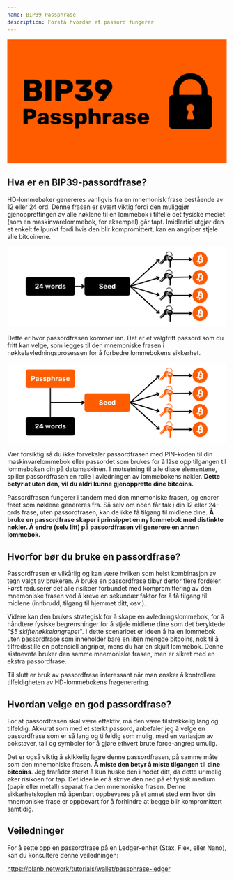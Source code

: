 ```yaml
---
name: BIP39 Passphrase
description: Forstå hvordan et passord fungerer
---
```

![cover](assets/cover.webp)

## Hva er en BIP39-passordfrase?

HD-lommebøker genereres vanligvis fra en mnemonisk frase bestående av 12 eller 24 ord. Denne frasen er svært viktig fordi den muliggjør gjenopprettingen av alle nøklene til en lommebok i tilfelle det fysiske mediet (som en maskinvarelommebok, for eksempel) går tapt. Imidlertid utgjør den et enkelt feilpunkt fordi hvis den blir kompromittert, kan en angriper stjele alle bitcoinene.

![PASSPHRASE BIP39](assets/notext/01.webp)

Dette er hvor passordfrasen kommer inn. Det er et valgfritt passord som du fritt kan velge, som legges til den mnemoniske frasen i nøkkelavledningsprosessen for å forbedre lommebokens sikkerhet.

![PASSPHRASE BIP39](assets/notext/02.webp)

Vær forsiktig så du ikke forveksler passordfrasen med PIN-koden til din maskinvarelommebok eller passordet som brukes for å låse opp tilgangen til lommeboken din på datamaskinen. I motsetning til alle disse elementene, spiller passordfrasen en rolle i avledningen av lommebokens nøkler. **Dette betyr at uten den, vil du aldri kunne gjenopprette dine bitcoins.**

Passordfrasen fungerer i tandem med den mnemoniske frasen, og endrer frøet som nøklene genereres fra. Så selv om noen får tak i din 12 eller 24-ords frase, uten passordfrasen, kan de ikke få tilgang til midlene dine. **Å bruke en passordfrase skaper i prinsippet en ny lommebok med distinkte nøkler. Å endre (selv litt) på passordfrasen vil generere en annen lommebok.**

## Hvorfor bør du bruke en passordfrase?

Passordfrasen er vilkårlig og kan være hvilken som helst kombinasjon av tegn valgt av brukeren. Å bruke en passordfrase tilbyr derfor flere fordeler. Først reduserer det alle risikoer forbundet med kompromittering av den mnemoniske frasen ved å kreve en sekundær faktor for å få tilgang til midlene (innbrudd, tilgang til hjemmet ditt, osv.).

Videre kan den brukes strategisk for å skape en avledningslommebok, for å håndtere fysiske begrensninger for å stjele midlene dine som det beryktede "*$5 skiftenøkkelangrepet*". I dette scenarioet er ideen å ha en lommebok uten passordfrase som inneholder bare en liten mengde bitcoins, nok til å tilfredsstille en potensiell angriper, mens du har en skjult lommebok. Denne sistnevnte bruker den samme mnemoniske frasen, men er sikret med en ekstra passordfrase.

Til slutt er bruk av passordfrase interessant når man ønsker å kontrollere tilfeldigheten av HD-lommebokens frøgenerering.

## Hvordan velge en god passordfrase?
For at passordfrasen skal være effektiv, må den være tilstrekkelig lang og tilfeldig. Akkurat som med et sterkt passord, anbefaler jeg å velge en passordfrase som er så lang og tilfeldig som mulig, med en variasjon av bokstaver, tall og symboler for å gjøre ethvert brute force-angrep umulig.

Det er også viktig å skikkelig lagre denne passordfrasen, på samme måte som den mnemoniske frasen. **Å miste den betyr å miste tilgangen til dine bitcoins**. Jeg fraråder sterkt å kun huske den i hodet ditt, da dette urimelig øker risikoen for tap. Det ideelle er å skrive den ned på et fysisk medium (papir eller metall) separat fra den mnemoniske frasen. Denne sikkerhetskopien må åpenbart oppbevares på et annet sted enn hvor din mnemoniske frase er oppbevart for å forhindre at begge blir kompromittert samtidig.

## Veiledninger

For å sette opp en passordfrase på en Ledger-enhet (Stax, Flex, eller Nano), kan du konsultere denne veiledningen:

https://planb.network/tutorials/wallet/passphrase-ledger